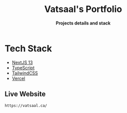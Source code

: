 # <div align="center">Vatsaal's Portfolio</div>

<div align="center" style="font-weight:bold">Projects details and stack</div>
<br>

[//]: # (<div align="center"><img src ="logo.png" style="vertical-align:middle; border-radius:100%; width:150px; height:150px"></div>)

# Tech Stack

- [NextJS 13](https://nextjs.org/)
- [TypeScript](https://www.typescriptlang.org/)
- [TailwindCSS](https://tailwindcss.com/)
- [Vercel](https://vercel.com/)


## Live Website

```
https://vatsaal.ca/
```

